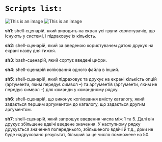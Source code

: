 # `Scripts list:`

![This is an image](https://img.shields.io/badge/Shell-100%25-brightgreen)
![This is an image](https://img.shields.io/badge/version-0.1-lightblue)

**sh1**: shell-сценарій, який виводить на екран усі групи користувачів, що існують у системі, і підраховує їх кількість.

**sh2**: shell-сценарій, який за введеною користувачем датою друкує на екрані назву дня тижня.

**sh3**: bash-сценарій, який сортує введені цифри.

**sh4**: shell-сценарій копіювання одного файла в інший.

**sh5**: shell-сценарій, який підраховує та друкує на екрані кількість опцій (аргументи, яким передує символ –) та аргументів (аргументи, яким не передує символ –) для команди у командному рядку.

**sh6**: shell-сценарій, що виконує копіювання вмісту каталогу, який задається першим аргументом до каталогу, що задається другим аргументом.

**sh7**: shell-сценарій, який запрошує введення числа між 1 та 5. Далі він друкує збільшене вдвічі введене значення. У наступному рядку друкується значення попереднього, збільшеного вдвічі й т.д., доки не буде надруковано результат, більший за це число помножене на 50.
